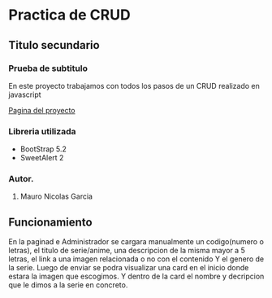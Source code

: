 # Practica de CRUD
## Titulo secundario
### Prueba de subtitulo

En este proyecto trabajamos con todos los pasos de un CRUD realizado en javascript

[Pagina del proyecto](https://aesthetic-biscotti-95cc80.netlify.app)

### Libreria utilizada
- BootStrap 5.2
- SweetAlert 2

### Autor.
1. Mauro Nicolas Garcia

## Funcionamiento
En la paginad e Administrador se cargara manualmente un codigo(numero o letras), el titulo de serie/anime, una descripcion de la misma mayor a 5 letras, el link a una imagen relacionada o no con el contenido Y el genero de la serie.
Luego de enviar se podra visualizar una card en el inicio donde estara la imagen que escogimos. Y dentro de la card el nombre y decripcion que le dimos a la serie en concreto.
